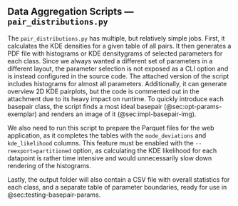 ## Data Aggregation Scripts — `pair_distributions.py`

The `pair_distributions.py` has multiple, but relatively simple jobs.
First, it calculates the KDE densities for a given table of all pairs.
It then generates a PDF file with histograms or KDE densitygrams of selected parameters for each class.
Since we always wanted a different set of parameters in a different layout, the parameter selection is not exposed as a CLI option and is instead configured in the source code.
The attached version of the script includes histograms for almost all parameters.
Additionally, it can generate overview 2D KDE pairplots, but the code is commented out in the attachment due to its heavy impact on runtime.
To quickly introduce each basepair class, the script finds a most ideal basepair (@sec:opt-params-exemplar) and renders an image of it (@sec:impl-basepair-img).

We also need to run this script to prepare the Parquet files for the web application, as it completes the tables with the `mode_deviations` and `kde_likelihood` columns.
This feature must be enabled with the `--reexport=partitioned` option, as calculating the KDE likelihood for each datapoint is rather time intensive and would unnecessarily slow down rendering of the histograms.

Lastly, the output folder will also contain a CSV file with overall statistics for each class, and a separate table of parameter boundaries, ready for use in @sec:testing-basepair-params.
